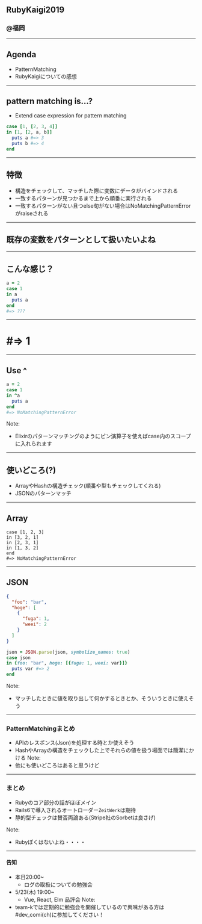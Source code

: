 ## RubyKaigi2019  
### @福岡  

---

## Agenda
- PatternMatching
- RubyKaigiについての感想

---
## pattern matching is...?

- Extend case expression for pattern matching

```ruby
case [1, [2, 3, 4]]
in [1, [2, a, b]]
  puts a #=> 3
  puts b #=> 4
end
```
---
## 特徴
- 構造をチェックして、マッチした際に変数にデータがバインドされる
- 一致するパターンが見つかるまで上から順番に実行される
- 一致するパターンがない且つelse句がない場合はNoMatchingPatternErrorがraiseされる
---
## 既存の変数をパターンとして扱いたいよね
---
## こんな感じ？
```ruby
a = 2
case 1
in a
  puts a
end
#=> ???
```
---
# #=> 1
---
## Use ^
```ruby
a = 2
case 1
in ^a
  puts a
end
#=> NoMatchingPatternError
```
Note:
- Elixirのパターンマッチングのようにピン演算子を使えばcase内のスコープに入れられます
---
## 使いどころ(?)
- ArrayやHashの構造チェック(順番や型もチェックしてくれる)
- JSONのパターンマッチ

--- 
## Array
```rubyは良さげ
case [1, 2, 3]
in [3, 2, 1]
in [2, 3, 1]
in [1, 3, 2]
end
#=> NoMatchingPatternError

```

---
## JSON
```json
{
  "foo": "bar",
  "hoge": [
    {
      "fuga": 1,
      "weei": 2
    }
  ]
}
```

```ruby
json = JSON.parse(json, symbolize_names: true)
case json
in {foo: "bar", hoge: [{fuga: 1, weei: var}]}
  puts var #=> 2
end
```
Note:
- マッチしたときに値を取り出して何かするときとか、そういうときに使えそう

---
### PatternMatchingまとめ
- APIのレスポンス(Json)を処理する時とか使えそう
- HashやArrayの構造をチェックした上でそれらの値を扱う場面では簡潔にかける
Note:
- 他にも使いどころはあると思うけど
---
### まとめ
- Rubyのコア部分の話がほぼメイン
- Rails6で導入されるオートローダー`ZeitWerk`は期待
- 静的型チェックは賛否両論ある(Stripe社のSorbetは良さげ)

Note:
- Rubyぽくはないよね・・・・
---

#### 告知
- 本日20:00~
  - ログの取扱についての勉強会
- 5/23(木) 19:00~
  - Vue, React, Elm 品評会
Note:
- team-kでは定期的に勉強会を開催しているので興味がある方は#dev_comi(ch)に参加してください！
